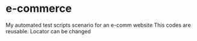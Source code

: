 # e-commerce
My automated test scripts scenario for an e-comm website
This codes are reusable.
Locator can be changed
